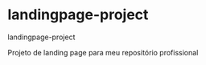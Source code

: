 # landingpage-project
 landingpage-project

Projeto de landing page para meu repositório profissional
